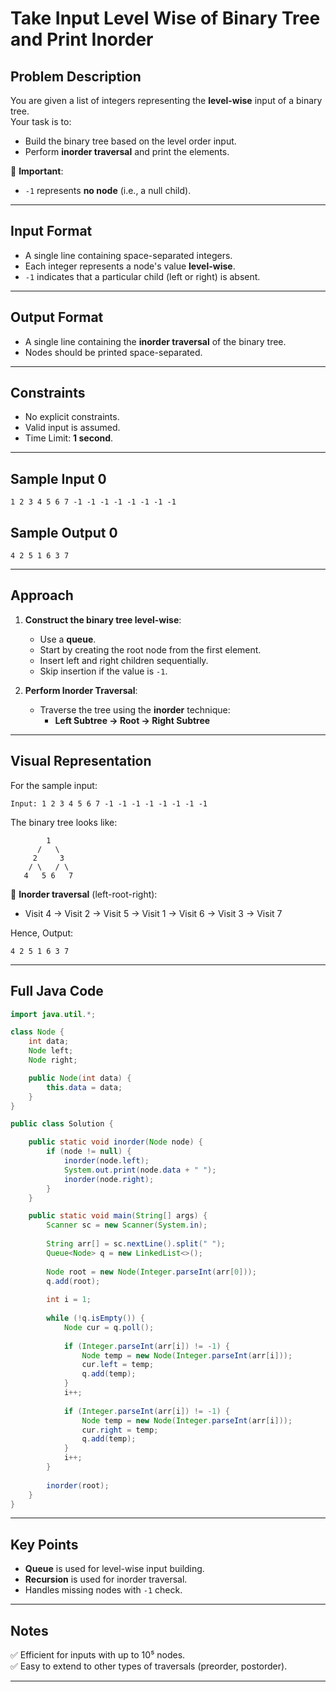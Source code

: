 # Take Input Level Wise of Binary Tree and Print Inorder

## Problem Description

You are given a list of integers representing the **level-wise** input of a binary tree.  
Your task is to:

- Build the binary tree based on the level order input.
- Perform **inorder traversal** and print the elements.

📍 **Important**:
- `-1` represents **no node** (i.e., a null child).

---

## Input Format

- A single line containing space-separated integers.
- Each integer represents a node's value **level-wise**.
- `-1` indicates that a particular child (left or right) is absent.

---

## Output Format

- A single line containing the **inorder traversal** of the binary tree.
- Nodes should be printed space-separated.

---

## Constraints

- No explicit constraints.
- Valid input is assumed.
- Time Limit: **1 second**.

---

## Sample Input 0

```
1 2 3 4 5 6 7 -1 -1 -1 -1 -1 -1 -1 -1
```

## Sample Output 0

```
4 2 5 1 6 3 7
```

---

## Approach

1. **Construct the binary tree level-wise**:
   - Use a **queue**.
   - Start by creating the root node from the first element.
   - Insert left and right children sequentially.
   - Skip insertion if the value is `-1`.

2. **Perform Inorder Traversal**:
   - Traverse the tree using the **inorder** technique:
     - **Left Subtree → Root → Right Subtree**

---

## Visual Representation

For the sample input:

```
Input: 1 2 3 4 5 6 7 -1 -1 -1 -1 -1 -1 -1 -1
```

The binary tree looks like:

```
        1
      /   \
     2     3
    / \   / \
   4   5 6   7
```

📌 **Inorder traversal** (left-root-right):
- Visit 4 → Visit 2 → Visit 5 → Visit 1 → Visit 6 → Visit 3 → Visit 7

Hence, Output:
```
4 2 5 1 6 3 7
```

---

## Full Java Code

```java
import java.util.*;

class Node {
    int data;
    Node left;
    Node right;

    public Node(int data) {
        this.data = data;
    }
}

public class Solution {

    public static void inorder(Node node) {
        if (node != null) {
            inorder(node.left);
            System.out.print(node.data + " ");
            inorder(node.right);
        }
    }

    public static void main(String[] args) {
        Scanner sc = new Scanner(System.in);
        
        String arr[] = sc.nextLine().split(" ");
        Queue<Node> q = new LinkedList<>();
        
        Node root = new Node(Integer.parseInt(arr[0]));
        q.add(root);
        
        int i = 1;
        
        while (!q.isEmpty()) {
            Node cur = q.poll();
            
            if (Integer.parseInt(arr[i]) != -1) {
                Node temp = new Node(Integer.parseInt(arr[i]));
                cur.left = temp;
                q.add(temp);
            }
            i++;
            
            if (Integer.parseInt(arr[i]) != -1) {
                Node temp = new Node(Integer.parseInt(arr[i]));
                cur.right = temp;
                q.add(temp);
            }
            i++;
        }
        
        inorder(root);
    }
}
```

---

## Key Points

- **Queue** is used for level-wise input building.
- **Recursion** is used for inorder traversal.
- Handles missing nodes with `-1` check.

---

## Notes

✅ Efficient for inputs with up to 10⁵ nodes.  
✅ Easy to extend to other types of traversals (preorder, postorder).

---
